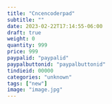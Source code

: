 ```yaml
---
title: "Cncencoderpad"
subtitle: ""
date: 2023-02-22T17:14:55-06:00
draft: true
weight: 0
quantity: 999
price: 999
paypalid: "paypalid"
paypalbuttonid: "paypalbuttonid"
tindieid: 00000
categories: "unknown"
tags: ["new"]
image: "image.jpg"
---
```


